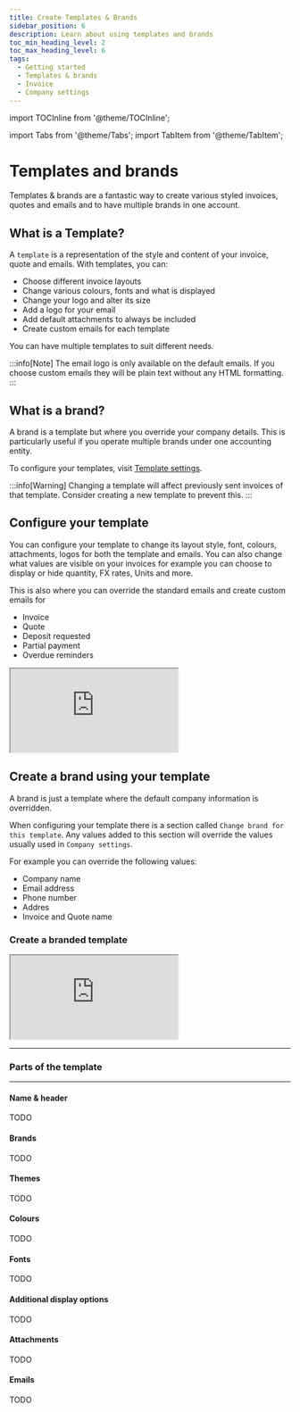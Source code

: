 ```yaml
---
title: Create Templates & Brands
sidebar_position: 6
description: Learn about using templates and brands
toc_min_heading_level: 2
toc_max_heading_level: 6
tags:
  - Getting started
  - Templates & brands
  - Invoice
  - Company settings
---
```



import TOCInline from '@theme/TOCInline';

import Tabs from '@theme/Tabs';
import TabItem from '@theme/TabItem';

# Templates and brands

Templates & brands are a fantastic way to create various styled invoices, quotes and emails and to have multiple brands in one account.

## What is a Template?

A `template` is a representation of the style and content of your invoice, quote and emails. With templates, you can:

- Choose different invoice layouts
- Change various colours, fonts and what is displayed
- Change your logo and alter its size
- Add a logo for your email
- Add default attachments to always be included
- Create custom emails for each template

You can have multiple templates to suit different needs.

:::info[Note]
The email logo is only available on the default emails. If you choose custom emails they will be plain text without any HTML formatting.
:::

## What is a brand?

A brand is a template but where you override your company details. This is particularly useful if you operate multiple brands under one accounting entity.

To configure your templates, visit [Template settings](https://sandbox.fiskl.ca/templates).

:::info[Warning]
Changing a template will affect previously sent invoices of that template. Consider creating a new template to prevent this.
:::

## Configure your template

You can configure your template to change its layout style, font, colours, attachments, logos for both the template and emails.
You can also change what values are visible on your invoices for example you can choose to display or hide quantity, FX rates, Units and more.


This is also where you can override the standard emails and create custom emails for

- Invoice
- Quote
- Deposit requested
- Partial payment
- Overdue reminders


<div style={{ position: 'relative', paddingBottom: '56.25%', height: 0, width: '100%' }}>
  <iframe
    style={{ position: 'absolute', top: 0, left: 0, width: '100%', height: '100%', border: 0 }}
    src="https://demo.fiskl.com/e/clz9jx3mf0030l30d73gjxbhl/tour"
    allowFullScreen
    webkitallowfullscreen="true"
    mozallowfullscreen="true"
    allowtransparency="true"
  ></iframe>
</div>

## Create a brand using your template

A brand is just a template where the default company information is overridden.

When configuring your template there is a section called `Change brand for this template`.
Any values added to this section will override the values usually used in `Company settings`.

For example you can override the following values:

- Company name
- Email address
- Phone number
- Addres
- Invoice and Quote name

### Create a branded template

<div style={{ position: 'relative', paddingBottom: '56.25%', height: 0, width: '100%' }}>
  <iframe
    style={{ position: 'absolute', top: 0, left: 0, width: '100%', height: '100%', border: 0 }}
    src="https://demo.fiskl.com/share/clzazu9qj0007ie0c8f76kk8r/tour"
    allowFullScreen
    webkitallowfullscreen="true"
    mozallowfullscreen="true"
    allowtransparency="true"
  ></iframe>
</div>

---

### Parts of the template

<TOCInline toc={toc} />

---

#### Name & header

TODO

#### Brands

TODO

#### Themes

TODO

#### Colours

TODO

#### Fonts

TODO

#### Additional display options

TODO

#### Attachments

TODO

#### Emails

TODO
